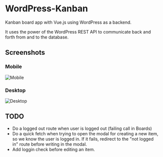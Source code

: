 # WordPress-Kanban

Kanban board app with Vue.js using WordPress as a backend.

It uses the power of the WordPress REST API to communicate back and forth from and to the database.

## Screenshots

### Mobile

![Mobile](https://cldup.com/lIG7Dd8VCO.png)

### Desktop

![Desktop](https://cldup.com/xWuYKto1IQ.png)

## TODO

- Do a logged out route when user is logged out (failing call in Boards)
- Do a quick fetch when trying to open the modal for creating a new item, so we know the user is logged in. If it fails, redirect to the "not logged in" route before writing in the modal.
- Add loggin check before editing an item.

